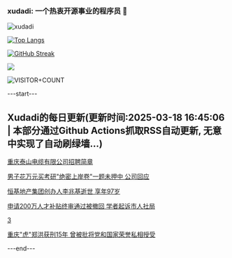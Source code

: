 ### xudadi: 一个热衷开源事业的程序员 👋

![xudadi](https://github-readme-stats-git-masterorgs-github-readme-stats-team.vercel.app/api?username=xudadi)

[![Top Langs](https://github-readme-stats.vercel.app/api/top-langs/?username=xudadi)](https://github.com/anuraghazra/github-readme-stats)

[![GitHub Streak](https://streak-stats.demolab.com?user=xudadi&locale=zh_Hans)](https://git.io/streak-stats)

![](https://raw.githubusercontent.com/xudadi/xudadi/main/assets/github-contribution-grid-snake.svg)

![VISITOR+COUNT](https://komarev.com/ghpvc/?username=xudadi&label=VISITOR+COUNT)


---start---

## Xudadi的每日更新(更新时间:2025-03-18 16:45:06 | 本部分通过Github Actions抓取RSS自动更新, 无意中实现了自动刷绿墙...)

[重庆泰山电缆有限公司招聘简章](https://www.gongkaoleida.com/article/2325577)

[男子花万元买考研"绝密上岸卷"一题未押中 公司回应](https://m.163.com/news/article/JQSK91FE0514R9OJ.html)

[恒基地产集团创办人李兆基逝世 享年97岁](https://m.163.com/news/article/JQSJQ3JM0001899O.html)

[申请200万人才补贴终审通过被撤回 学者起诉市人社局](https://m.163.com/news/article/JQS5BQOG0514R9P4.html)

[3](https://m.163.com/touch/news/sub/domestic)

[重庆"虎"郑洪获刑15年 曾被批将党和国家荣誉私相授受](https://m.163.com/news/article/JQSB7UP50534A4SC.html)

---end---
